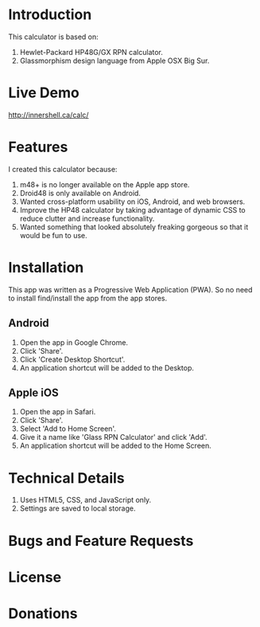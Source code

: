 Introduction
============
This calculator is based on:
1. Hewlet-Packard HP48G/GX RPN calculator.
1. Glassmorphism design language from Apple OSX Big Sur.

Live Demo
=========
http://innershell.ca/calc/

Features
========
I created this calculator because:
1. m48+ is no longer available on the Apple app store.
1. Droid48 is only available on Android.
1. Wanted cross-platform usability on iOS, Android, and web browsers.
1. Improve the HP48 calculator by taking advantage of dynamic CSS to reduce clutter and increase functionality.
1. Wanted something that looked absolutely freaking gorgeous so that it would be fun to use.

Installation
============
This app was written as a Progressive Web Application (PWA). So no need to install find/install the app from the app stores.

Android
-------
1. Open the app in Google Chrome.
1. Click 'Share'.
1. Click 'Create Desktop Shortcut'.
1. An application shortcut will be added to the Desktop.

Apple iOS
---------
1. Open the app in Safari.
1. Click 'Share'.
1. Select 'Add to Home Screen'.
1. Give it a name like 'Glass RPN Calculator' and click 'Add'.
1. An application shortcut will be added to the Home Screen.

Technical Details
=================
1. Uses HTML5, CSS, and JavaScript only.
1. Settings are saved to local storage.

Bugs and Feature Requests
=========================

License
=======

Donations
=========

